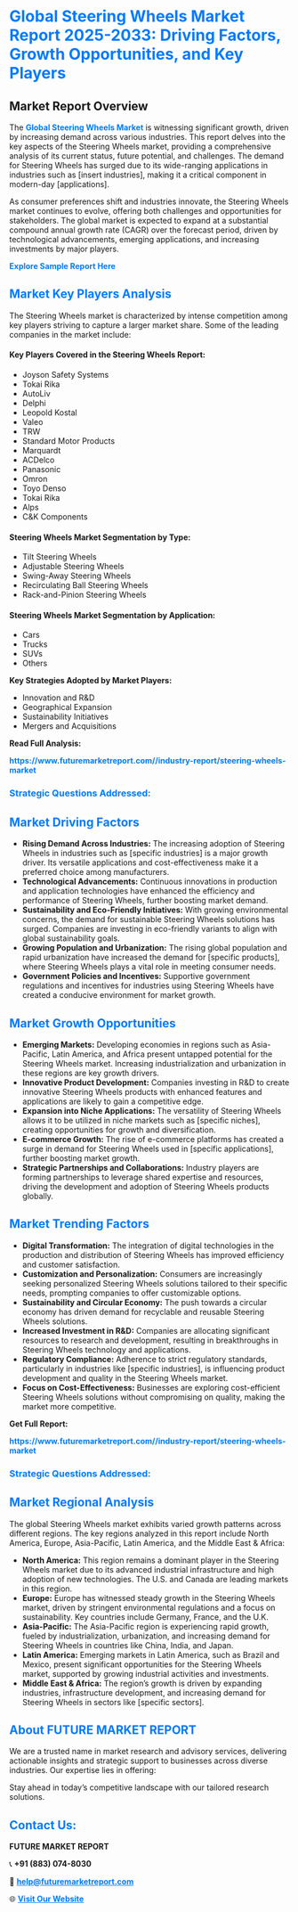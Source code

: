 <h1 style="color: #007BFF;">Global Steering Wheels Market Report 2025-2033: Driving Factors, Growth Opportunities, and Key Players</h1>

<section id="overview">
<h2>Market Report Overview</h2>
<p>The <a href="https://www.futuremarketreport.com//industry-report/steering-wheels-market" style="color: #007BFF; text-decoration: none;"><strong>Global Steering Wheels Market</strong></a> is witnessing significant growth, driven by increasing demand across various industries. This report delves into the key aspects of the Steering Wheels market, providing a comprehensive analysis of its current status, future potential, and challenges. The demand for Steering Wheels has surged due to its wide-ranging applications in industries such as [insert industries], making it a critical component in modern-day [applications].</p>
<p>As consumer preferences shift and industries innovate, the Steering Wheels market continues to evolve, offering both challenges and opportunities for stakeholders. The global market is expected to expand at a substantial compound annual growth rate (CAGR) over the forecast period, driven by technological advancements, emerging applications, and increasing investments by major players.</p>
</section>

<section id="overview">
<p><a href="https://www.futuremarketreport.com//request-sample/reportId=59265" style="color: #007BFF; text-decoration: none;"><strong>Explore Sample Report Here</strong></a></p>
</section>

<section id="key-players">
<h2 style="color: #007BFF;">Market Key Players Analysis</h2>
<p>The Steering Wheels market is characterized by intense competition among key players striving to capture a larger market share. Some of the leading companies in the market include:</p>
<h4>Key Players Covered in the Steering Wheels Report:</h4>
<ul><li>Joyson Safety Systems</li><li>Tokai Rika</li><li>AutoLiv</li><li>Delphi</li><li>Leopold Kostal</li><li>Valeo</li><li>TRW</li><li>Standard Motor Products</li><li>Marquardt</li><li>ACDelco</li><li>Panasonic</li><li>Omron</li><li>Toyo Denso</li><li>Tokai Rika</li><li>Alps</li><li>C&amp;K Components</li></ul>
<h4>Steering Wheels Market Segmentation by Type:</h4>
<ul><li>Tilt Steering Wheels</li><li>Adjustable Steering Wheels</li><li>Swing-Away Steering Wheels</li><li>Recirculating Ball Steering Wheels</li><li>Rack-and-Pinion Steering Wheels</li></ul>

<h4>Steering Wheels Market Segmentation by Application:</h4>
<ul><li>Cars</li><li>Trucks</li><li>SUVs</li><li>Others</li></ul>
<p><strong>Key Strategies Adopted by Market Players:</strong></p>
<ul>
<li>Innovation and R&D</li>
<li>Geographical Expansion</li>
<li>Sustainability Initiatives</li>
<li>Mergers and Acquisitions</li>
</ul>
</section>

<section>
<p><strong>Read Full Analysis: </strong></p><a href="https://www.futuremarketreport.com//industry-report/steering-wheels-market" style="color: #007BFF; text-decoration: none;"><strong>https://www.futuremarketreport.com//industry-report/steering-wheels-market</strong></a>
<h3 style="color: #007BFF;">Strategic Questions Addressed:</h3>
</section>

<section id="driving-factors">
<h2 style="color: #007BFF;">Market Driving Factors</h2>
<ul>
<li><strong>Rising Demand Across Industries:</strong> The increasing adoption of Steering Wheels in industries such as [specific industries] is a major growth driver. Its versatile applications and cost-effectiveness make it a preferred choice among manufacturers.</li>
<li><strong>Technological Advancements:</strong> Continuous innovations in production and application technologies have enhanced the efficiency and performance of Steering Wheels, further boosting market demand.</li>
<li><strong>Sustainability and Eco-Friendly Initiatives:</strong> With growing environmental concerns, the demand for sustainable Steering Wheels solutions has surged. Companies are investing in eco-friendly variants to align with global sustainability goals.</li>
<li><strong>Growing Population and Urbanization:</strong> The rising global population and rapid urbanization have increased the demand for [specific products], where Steering Wheels plays a vital role in meeting consumer needs.</li>
<li><strong>Government Policies and Incentives:</strong> Supportive government regulations and incentives for industries using Steering Wheels have created a conducive environment for market growth.</li>
</ul>
</section>

<section id="growth-opportunities">
<h2 style="color: #007BFF;">Market Growth Opportunities</h2>
<ul>
<li><strong>Emerging Markets:</strong> Developing economies in regions such as Asia-Pacific, Latin America, and Africa present untapped potential for the Steering Wheels market. Increasing industrialization and urbanization in these regions are key growth drivers.</li>
<li><strong>Innovative Product Development:</strong> Companies investing in R&D to create innovative Steering Wheels products with enhanced features and applications are likely to gain a competitive edge.</li>
<li><strong>Expansion into Niche Applications:</strong> The versatility of Steering Wheels allows it to be utilized in niche markets such as [specific niches], creating opportunities for growth and diversification.</li>
<li><strong>E-commerce Growth:</strong> The rise of e-commerce platforms has created a surge in demand for Steering Wheels used in [specific applications], further boosting market growth.</li>
<li><strong>Strategic Partnerships and Collaborations:</strong> Industry players are forming partnerships to leverage shared expertise and resources, driving the development and adoption of Steering Wheels products globally.</li>
</ul>
</section>

<section id="trending-factors">
<h2 style="color: #007BFF;">Market Trending Factors</h2>
<ul>
<li><strong>Digital Transformation:</strong> The integration of digital technologies in the production and distribution of Steering Wheels has improved efficiency and customer satisfaction.</li>
<li><strong>Customization and Personalization:</strong> Consumers are increasingly seeking personalized Steering Wheels solutions tailored to their specific needs, prompting companies to offer customizable options.</li>
<li><strong>Sustainability and Circular Economy:</strong> The push towards a circular economy has driven demand for recyclable and reusable Steering Wheels solutions.</li>
<li><strong>Increased Investment in R&D:</strong> Companies are allocating significant resources to research and development, resulting in breakthroughs in Steering Wheels technology and applications.</li>
<li><strong>Regulatory Compliance:</strong> Adherence to strict regulatory standards, particularly in industries like [specific industries], is influencing product development and quality in the Steering Wheels market.</li>
<li><strong>Focus on Cost-Effectiveness:</strong> Businesses are exploring cost-efficient Steering Wheels solutions without compromising on quality, making the market more competitive.</li>
</ul>
</section>

<section>
<p><strong>Get Full Report: </strong></p><a href="https://www.futuremarketreport.com//industry-report/steering-wheels-market" style="color: #007BFF; text-decoration: none;"><strong>https://www.futuremarketreport.com//industry-report/steering-wheels-market</strong></a>
<h3 style="color: #007BFF;">Strategic Questions Addressed:</h3>
</section>


<section id="regional-analysis">
<h2 style="color: #007BFF;">Market Regional Analysis</h2>
<p>The global Steering Wheels market exhibits varied growth patterns across different regions. The key regions analyzed in this report include North America, Europe, Asia-Pacific, Latin America, and the Middle East & Africa:</p>
<ul>
<li><strong>North America:</strong> This region remains a dominant player in the Steering Wheels market due to its advanced industrial infrastructure and high adoption of new technologies. The U.S. and Canada are leading markets in this region.</li>
<li><strong>Europe:</strong> Europe has witnessed steady growth in the Steering Wheels market, driven by stringent environmental regulations and a focus on sustainability. Key countries include Germany, France, and the U.K.</li>
<li><strong>Asia-Pacific:</strong> The Asia-Pacific region is experiencing rapid growth, fueled by industrialization, urbanization, and increasing demand for Steering Wheels in countries like China, India, and Japan.</li>
<li><strong>Latin America:</strong> Emerging markets in Latin America, such as Brazil and Mexico, present significant opportunities for the Steering Wheels market, supported by growing industrial activities and investments.</li>
<li><strong>Middle East & Africa:</strong> The region’s growth is driven by expanding industries, infrastructure development, and increasing demand for Steering Wheels in sectors like [specific sectors].</li>
</ul>
</section>

<footer>
<h2 style="color: #007BFF;">About FUTURE MARKET REPORT</h2>
<p>We are a trusted name in market research and advisory services, delivering actionable insights and strategic support to businesses across diverse industries. Our expertise lies in offering:</p>

<p>Stay ahead in today’s competitive landscape with our tailored research solutions.</p>

<h2 style="color: #007BFF;">Contact Us:</h2>
<p><strong>FUTURE MARKET REPORT</strong></p>
<p>📞 <strong>+91 (883) 074-8030</strong></p>
<p>📧 <strong><a href="mailto:help@futuremarketreport.com" style="color: #007BFF;">help@futuremarketreport.com</a></strong></p>
<p>🌐 <strong><a href="https://www.futuremarketreport.com/" style="color: #007BFF;">Visit Our Website</a></strong></p>
</footer>